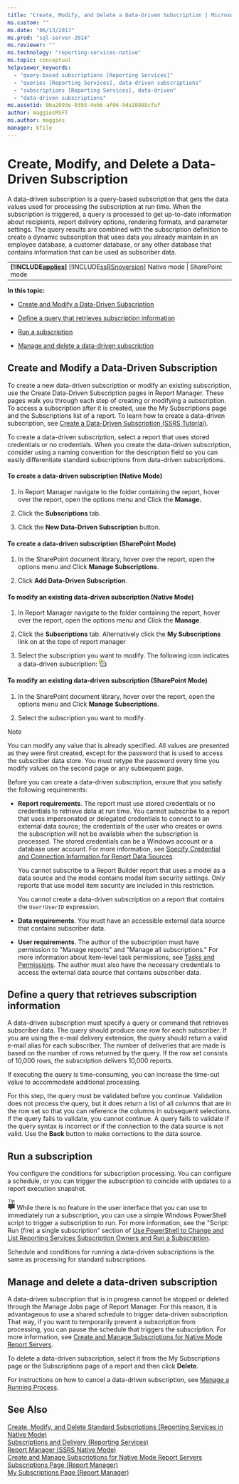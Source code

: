 ```yaml
---
title: "Create, Modify, and Delete a Data-Driven Subscription | Microsoft Docs"
ms.custom: ""
ms.date: "06/13/2017"
ms.prod: "sql-server-2014"
ms.reviewer: ""
ms.technology: "reporting-services-native"
ms.topic: conceptual
helpviewer_keywords: 
  - "query-based subscriptions [Reporting Services]"
  - "queries [Reporting Services], data-driven subscriptions"
  - "subscriptions [Reporting Services], data-driven"
  - "data-driven subscriptions"
ms.assetid: 0ba2093e-9393-4eb6-af06-9da10988cfaf
author: maggiesMSFT
ms.author: maggies
manager: kfile
---
```

# Create, Modify, and Delete a Data-Driven Subscription
  A data-driven subscription is a query-based subscription that gets the data values used for processing the subscription at run time. When the subscription is triggered, a query is processed to get up-to-date information about recipients, report delivery options, rendering formats, and parameter settings. The query results are combined with the subscription definition to create a dynamic subscription that uses data you already maintain in an employee database, a customer database, or any other database that contains information that can be used as subscriber data.  
  
||  
|-|  
|**[!INCLUDE[applies](../../includes/applies-md.md)]**  [!INCLUDE[ssRSnoversion](../../includes/ssrsnoversion-md.md)] Native mode &#124; SharePoint mode|  
  
 **In this topic:**  
  
-   [Create and Modify a Data-Driven Subscription](#bkmk_create_and_modify)  
  
-   [Define a query that retrieves subscription information](#bkmk_define_query)  
  
-   [Run a subscription](#bkmk_run_subscription)  
  
-   [Manage and delete a data-driven subscription](#bkmk_manage_and_delete)  
  
##  <a name="bkmk_create_and_modify"></a> Create and Modify a Data-Driven Subscription  
 To create a new data-driven subscription or modify an existing subscription, use the Create Data-Driven Subscription pages in Report Manager. These pages walk you through each step of creating or modifying a subscription. To access a subscription after it is created, use the My Subscriptions page and the Subscriptions list of a report. To learn how to create a data-driven subscription, see [Create a Data-Driven Subscription &#40;SSRS Tutorial&#41;](../create-a-data-driven-subscription-ssrs-tutorial.md).  
  
 To create a data-driven subscription, select a report that uses stored credentials or no credentials. When you create the data-driven subscription, consider using a naming convention for the description field so you can easily differentiate standard subscriptions from data-driven subscriptions.  
  
#### To create a data-driven subscription (Native Mode)  
  
1.  In Report Manager navigate to the folder containing the report, hover over the report, open the options menu and Click the **Manage.**  
  
2.  Click the **Subscriptions** tab.  
  
3.  Click the **New Data-Driven Subscription** button.  
  
#### To create a data-driven subscription (SharePoint Mode)  
  
1.  In the SharePoint document library, hover over the report, open the options menu and Click **Manage Subscriptions**.  
  
2.  Click **Add Data-Driven Subscription**.  
  
#### To modify an existing data-driven subscription (Native Mode)  
  
1.  In Report Manager navigate to the folder containing the report, hover over the report, open the options menu and Click the **Manage**.  
  
2.  Click the **Subscriptions** tab. Alternatively click the **My Subscriptions** link on at the tope of report manager  
  
3.  Select the subscription you want to modify. The following icon indicates a data-driven subscription: ![Data-driven subscription icon](../media/hlp-16subscriptiondd.gif "Data-driven subscription icon")  
  
#### To modify an existing data-driven subscription (SharePoint Mode)  
  
1.  In the SharePoint document library, hover over the report, open the options menu and Click **Manage Subscriptions**.  
  
2.  Select the subscription you want to modify.  
  
> [!NOTE]  
>  You can modify any value that is already specified. All values are presented as they were first created, except for the password that is used to access the subscriber data store. You must retype the password every time you modify values on the second page or any subsequent page.  
  
 Before you can create a data-driven subscription, ensure that you satisfy the following requirements:  
  
-   **Report requirements**. The report must use stored credentials or no credentials to retrieve data at run time. You cannot subscribe to a report that uses impersonated or delegated credentials to connect to an external data source; the credentials of the user who creates or owns the subscription will not be available when the subscription is processed. The stored credentials can be a Windows account or a database user account. For more information, see [Specify Credential and Connection Information for Report Data Sources](../report-data/specify-credential-and-connection-information-for-report-data-sources.md).  
  
     You cannot subscribe to a Report Builder report that uses a model as a data source and the model contains model item security settings. Only reports that use model item security are included in this restriction.  
  
     You cannot create a data-driven subscription on a report that contains the `User!UserID` expression.  
  
-   **Data requirements**. You must have an accessible external data source that contains subscriber data.  
  
-   **User requirements**. The author of the subscription must have permission to "Manage reports" and "Manage all subscriptions." For more information about item-level task permissions, see [Tasks and Permissions](../security/tasks-and-permissions.md). The author must also have the necessary credentials to access the external data source that contains subscriber data.  
  
##  <a name="bkmk_define_query"></a> Define a query that retrieves subscription information  
 A data-driven subscription must specify a query or command that retrieves subscriber data. The query should produce one row for each subscriber. If you are using the e-mail delivery extension, the query should return a valid e-mail alias for each subscriber. The number of deliveries that are made is based on the number of rows returned by the query. If the row set consists of 10,000 rows, the subscription delivers 10,000 reports.  
  
 If executing the query is time-consuming, you can increase the time-out value to accommodate additional processing.  
  
 For this step, the query must be validated before you continue. Validation does not process the query, but it does return a list of all columns that are in the row set so that you can reference the columns in subsequent selections. If the query fails to validate, you cannot continue. A query fails to validate if the query syntax is incorrect or if the connection to the data source is not valid. Use the **Back** button to make corrections to the data source.  
  
##  <a name="bkmk_run_subscription"></a> Run a subscription  
 You configure the conditions for subscription processing. You can configure a schedule, or you can trigger the subscription to coincide with updates to a report execution snapshot.  
  
 ![note](../media/rs-fyinote.png "note") While there is no feature in the user interface that you can use to immediately run a subscription, you can use a simple Windows PowerShell script to trigger a subscription to run. For more information, see the "Script: Run (fire) a single subscription" section of [Use PowerShell to Change and List Reporting Services Subscription Owners and Run a Subscription](manage-subscription-owners-and-run-subscription-powershell.md).  
  
 Schedule and conditions for running a data-driven subscriptions is the same as processing for standard subscriptions.  
  
##  <a name="bkmk_manage_and_delete"></a> Manage and delete a data-driven subscription  
 A data-driven subscription that is in progress cannot be stopped or deleted through the Manage Jobs page of Report Manager. For this reason, it is advantageous to use a shared schedule to trigger data-driven subscription. That way, if you want to temporarily prevent a subscription from processing, you can pause the schedule that triggers the subscription. For more information, see [Create and Manage Subscriptions for Native Mode Report Servers](../create-manage-subscriptions-native-mode-report-servers.md).  
  
 To delete a data-driven subscription, select it from the My Subscriptions page or the Subscriptions page of a report and then click **Delete**.  
  
 For instructions on how to cancel a data-driven subscription, see [Manage a Running Process](manage-a-running-process.md).  
  
## See Also  
 [Create, Modify, and Delete Standard Subscriptions &#40;Reporting Services in Native Mode&#41;](create-and-manage-subscriptions-for-native-mode-report-servers.md)   
 [Subscriptions and Delivery &#40;Reporting Services&#41;](subscriptions-and-delivery-reporting-services.md)   
 [Report Manager  &#40;SSRS Native Mode&#41;](../report-manager-ssrs-native-mode.md)   
 [Create and Manage Subscriptions for Native Mode Report Servers](../create-manage-subscriptions-native-mode-report-servers.md)   
 [Subscriptions Page &#40;Report Manager&#41;](../subscriptions-page-report-manager.md)   
 [My Subscriptions Page &#40;Report Manager&#41;](../my-subscriptions-page-report-manager.md)  
  
  
